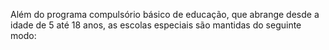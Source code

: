 ﻿Além do programa compulsório básico de educação, que abrange desde a idade de 5 até 18 anos, as escolas especiais são mantidas do seguinte modo: